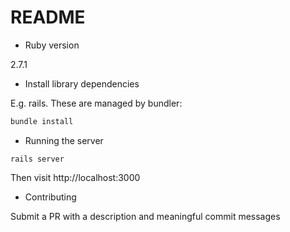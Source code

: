 # README

* Ruby version

2.7.1

* Install library dependencies

E.g. rails. These are managed by bundler:

```bash
bundle install
```

* Running the server

```
rails server
```

Then visit http://localhost:3000

* Contributing

Submit a PR with a description and meaningful commit messages
